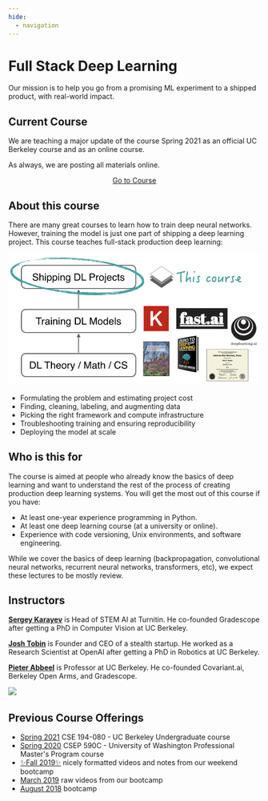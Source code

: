 ```yaml
---
hide:
  - navigation
---
```


<h1 class="title">Full Stack Deep Learning</h1>

<div class="subtitle">Our mission is to help you go from a promising ML experiment to a shipped product, with real-world impact.</div>

## Current Course

We are teaching a major update of the course Spring 2021 as an official UC Berkeley course and as an online course.

As always, we are posting all materials online.

<div style="text-align: center; margin-top: 1em;">
  <a class="md-button md-button--primary" href="/spring2021">Go to Course</a>
</div>

## About this course

There are many great courses to learn how to train deep neural networks.
However, training the model is just one part of shipping a deep learning project.
This course teaches full-stack production deep learning:

![](images/positioning_v3.png)

- Formulating the problem and estimating project cost
- Finding, cleaning, labeling, and augmenting data
- Picking the right framework and compute infrastructure
- Troubleshooting training and ensuring reproducibility
- Deploying the model at scale

## Who is this for

The course is aimed at people who already know the basics of deep learning and want to understand the rest of the process of creating production deep learning systems.
You will get the most out of this course if you have:

- At least one-year experience programming in Python.
- At least one deep learning course (at a university or online).
- Experience with code versioning, Unix environments, and software engineering.

While we cover the basics of deep learning (backpropagation, convolutional neural networks, recurrent neural networks, transformers, etc), we expect these lectures to be mostly review.

## Instructors

**[Sergey Karayev](https://twitter.com/sergeykarayev)** is Head of STEM AI at Turnitin. He co-founded Gradescope after getting a PhD in Computer Vision at UC Berkeley.

**[Josh Tobin](https://twitter.com/josh_tobin_)** is Founder and CEO of a stealth startup. He worked as a Research Scientist at OpenAI after getting a PhD in Robotics at UC Berkeley.

**[Pieter Abbeel](https://twitter.com/pabbeel)** is Professor at UC Berkeley. He co-founded Covariant.ai, Berkeley Open Arms, and Gradescope.

![](images/everyone.jpg)

## Previous Course Offerings

- [Spring 2021](https://bit.ly/berkeleyfsdl) CSE 194-080 - UC Berkeley Undergraduate course
- [Spring 2020](https://bit.ly/uwfsdl) CSEP 590C - University of Washington Professional Master's Program course
- [✨Fall 2019✨](https://fall2019.fullstackdeeplearning.com) nicely formatted videos and notes from our weekend bootcamp
- [March 2019](/march2019) raw videos from our bootcamp
- [August 2018](/august2018) bootcamp
